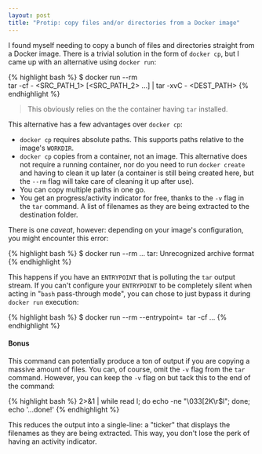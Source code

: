 ```yaml
---
layout: post
title: "Protip: copy files and/or directories from a Docker image"
---
```


I found myself needing to copy a bunch of files and directories straight from a Docker image. There is a trivial solution in the form of `docker cp`, but I came up with an alternative using `docker run`:

{% highlight bash %}
$ docker run --rm <IMAGE NAME> \
   tar -cf - <SRC_PATH_1> [<SRC_PATH_2> ...] | tar -xvC - <DEST_PATH>
{% endhighlight %}

> This obviously relies on the the container having `tar` installed.

This alternative has a few advantages over `docker cp`:

<!--stop-->

* `docker cp` requires absolute paths. This supports paths relative to the image's `WORKDIR`.
* `docker cp` copies from a container, not an image. This alternative does not require a running container, nor do you need to run `docker create` and having to clean it up later (a container is still being created here, but the `--rm` flag will take care of cleaning it up after use).
* You can copy multiple paths in one go.
* You get an progress/activity indicator for free, thanks to the `-v` flag in the `tar` command.  A list of filenames as they are being extracted to the destination folder.

There is one _caveat_, however: depending on your image's configuration, you might encounter this error:

{% highlight bash %}
$ docker run --rm ...
tar: Unrecognized archive format
{% endhighlight %}

This happens if you have an `ENTRYPOINT` that is polluting the `tar` output stream. If you can't configure your `ENTRYPOINT` to be completely silent when acting in "`bash` pass-through mode", you can chose to just bypass it during `docker run` execution:

{% highlight bash %}
$ docker run --rm --entrypoint= <IMAGE NAME> tar -cf ...
{% endhighlight %}

#### Bonus

This command can potentially produce a ton of output if you are copying a massive amount of files. You can, of course, omit the `-v` flag from the `tar` command. However, you can keep the `-v` flag on but tack this to the end of the command:

{% highlight bash %}
     2>&1 | while read l; do echo -ne "\033[2K\r$l"; done; echo '...done!'
{% endhighlight %}

This reduces the output into a single-line: a "ticker" that displays the filenames as they are being extracted. This way, you don't lose the perk of having an activity indicator.




